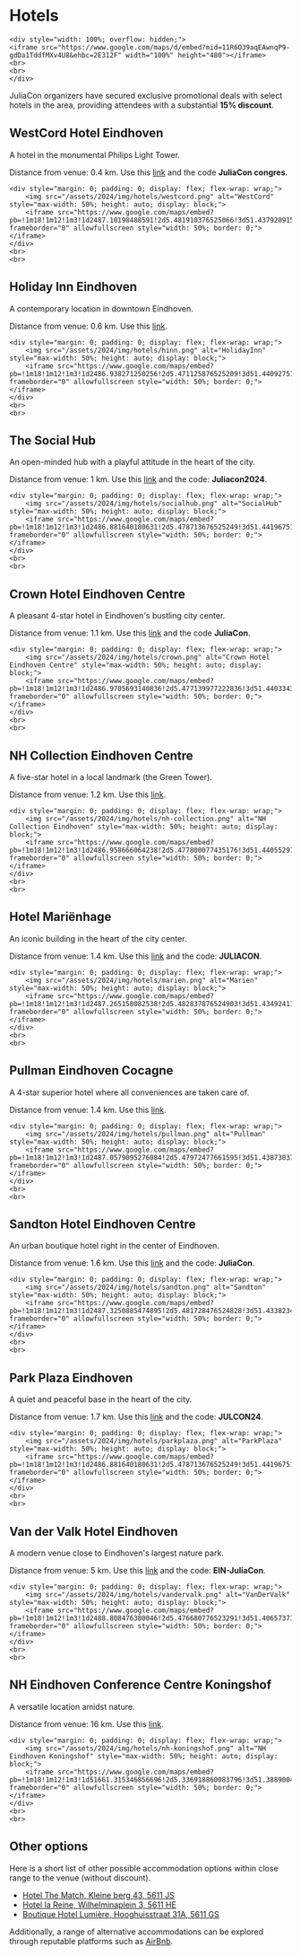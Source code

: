 
# Hotels

~~~
<div style="width: 100%; overflow: hidden;">
<iframe src="https://www.google.com/maps/d/embed?mid=11R6O39aqEAwnqP9-gdDa1TddfMXv4U8&ehbc=2E312F" width="100%" height="480"></iframe>
<br>
<br>
</div>
~~~

JuliaCon organizers have secured exclusive promotional deals with select hotels in the area, providing attendees with a substantial **15% discount**.


## WestCord Hotel Eindhoven

A hotel in the monumental Philips Light Tower.

Distance from venue: 0.4 km.
Use this [link](https://app.mews.com/distributor/159bdff3-e477-4850-bb36-b019008adf5c?mewsVoucherCode=JuliaCon%20congres)
and the code **JuliaCon congres**.

~~~
<div style="margin: 0; padding: 0; display: flex; flex-wrap: wrap;">
    <img src="/assets/2024/img/hotels/westcord.png" alt="WestCord" style="max-width: 50%; height: auto; display: block;">
    <iframe src="https://www.google.com/maps/embed?pb=!1m18!1m12!1m3!1d2487.10198488591!2d5.481910376525066!3d51.43792091577673!2m3!1f0!2f0!3f0!3m2!1i1024!2i768!4f13.1!3m3!1m2!1s0x47c6d91ad91932e3%3A0x1e7127ed0bf6fdca!2sInntel%20Hotels%20Art%20Eindhoven!5e0!3m2!1sen!2snl!4v1707503256788!5m2!1sen!2snl" frameborder="0" allowfullscreen style="width: 50%; border: 0;"></iframe>
</div>
<br>
<br>
~~~

## Holiday Inn Eindhoven

A contemporary location in downtown Eindhoven.

Distance from venue: 0.6 km.
Use this [link](https://www.ihg.com/holidayinn/hotels/us/en/eindhoven/einnl/hoteldetail?fromRedirect=true&qSrt=sBR&qIta=99801505&icdv=99801505&qSlH=EINNL&qGrpCd=C09&setPMCookies=true&qSHBrC=HI&qDest=Veldmaarschalk%20Montgomerylaan%201%2C%20Eindhoven%2C%20NL&srb_u=1).

~~~
<div style="margin: 0; padding: 0; display: flex; flex-wrap: wrap;">
    <img src="/assets/2024/img/hotels/hinn.png" alt="HolidayInn" style="max-width: 50%; height: auto; display: block;">
    <iframe src="https://www.google.com/maps/embed?pb=!1m18!1m12!1m3!1d2486.938271250256!2d5.471125876525209!3d51.44092751555729!2m3!1f0!2f0!3f0!3m2!1i1024!2i768!4f13.1!3m3!1m2!1s0x47c6d91bd72e83e7%3A0x6f70ad1ded9b534!2sHoliday%20Inn%20Eindhoven%2C%20an%20IHG%20Hotel!5e0!3m2!1sen!2snl!4v1707503273863!5m2!1sen!2snl" frameborder="0" allowfullscreen style="width: 50%; border: 0;"></iframe>
</div>
<br>
<br>
~~~

## The Social Hub

An open-minded hub with a playful attitude in the heart of the city.

Distance from venue: 1 km.
Use this [link](http://www.thesocialhub.co/Eindhoven)
and the code: **Juliacon2024**.

~~~
<div style="margin: 0; padding: 0; display: flex; flex-wrap: wrap;">
    <img src="/assets/2024/img/hotels/socialhub.png" alt="SocialHub" style="max-width: 50%; height: auto; display: block;">
    <iframe src="https://www.google.com/maps/embed?pb=!1m18!1m12!1m3!1d2486.881640180631!2d5.478713676525249!3d51.44196751548133!2m3!1f0!2f0!3f0!3m2!1i1024!2i768!4f13.1!3m3!1m2!1s0x47c6d91d017f6171%3A0xe6bcd50684a3ac31!2sThe%20Social%20Hub%20Eindhoven!5e0!3m2!1sen!2snl!4v1707503188664!5m2!1sen!2snl" frameborder="0" allowfullscreen style="width: 50%; border: 0;"></iframe>
</div>
<br>
<br>
~~~

## Crown Hotel Eindhoven Centre

A pleasant 4-star hotel in Eindhoven's bustling city center.

Distance from venue: 1.1 km.
Use this [link](https://app.mews.com/distributor/7f20943a-502c-497f-b4ff-b12300cb10b4) and
the code **JuliaCon**.

~~~
<div style="margin: 0; padding: 0; display: flex; flex-wrap: wrap;">
    <img src="/assets/2024/img/hotels/crown.png" alt="Crown Hotel Eindhoven Centre" style="max-width: 50%; height: auto; display: block;">
    <iframe src="https://www.google.com/maps/embed?pb=!1m18!1m12!1m3!1d2486.9705693140836!2d5.477139977222836!3d51.440334371798095!2m3!1f0!2f0!3f0!3m2!1i1024!2i768!4f13.1!3m3!1m2!1s0x47c6d91cc5fe6a9f%3A0x7fd3bceab5801ce0!2sCrown%20Hotel%20Eindhoven!5e0!3m2!1sen!2sus!4v1709919104955!5m2!1sen!2sus" frameborder="0" allowfullscreen style="width: 50%; border: 0;"></iframe>
</div>
<br>
<br>
~~~

## NH Collection Eindhoven Centre

A five-star hotel in a local landmark (the Green Tower).

Distance from venue: 1.2 km.
Use this [link](https://www.nh-hotels.com/en/event/juliacon-cbbe).

~~~
<div style="margin: 0; padding: 0; display: flex; flex-wrap: wrap;">
    <img src="/assets/2024/img/hotels/nh-collection.png" alt="NH Collection Eindhoven" style="max-width: 50%; height: auto; display: block;">
    <iframe src="https://www.google.com/maps/embed?pb=!1m18!1m12!1m3!1d2486.958666064238!2d5.477800077435176!3d51.44055297179817!2m3!1f0!2f0!3f0!3m2!1i1024!2i768!4f13.1!3m3!1m2!1s0x47c6d91cd9e378d5%3A0x555a366b51e9107a!2sHotel%20NH%20Collection%20Eindhoven%20Centre!5e0!3m2!1sen!2sus!4v1708559202556!5m2!1sen!2sus" frameborder="0" allowfullscreen style="width: 50%; border: 0;"></iframe>
</div>
<br>
<br>
~~~

## Hotel Mariënhage

An iconic building in the heart of the city center.

Distance from venue: 1.4 km.
Use this [link](https://book.marienhage.com/nl?stay_detail%5Brateplan_id%5D=JULIACON)
and the code: **JULIACON**.

~~~
<div style="margin: 0; padding: 0; display: flex; flex-wrap: wrap;">
    <img src="/assets/2024/img/hotels/marien.png" alt="Marien" style="max-width: 50%; height: auto; display: block;">
    <iframe src="https://www.google.com/maps/embed?pb=!1m18!1m12!1m3!1d2487.265158082538!2d5.482837876524903!3d51.43492411599555!2m3!1f0!2f0!3f0!3m2!1i1024!2i768!4f13.1!3m3!1m2!1s0x47c6d8fd5f1d9565%3A0x38e3b5047de2c989!2sHotel%20Mari%C3%ABnhage%20Eindhoven!5e0!3m2!1sen!2snl!4v1707503235639!5m2!1sen!2snl" frameborder="0" allowfullscreen style="width: 50%; border: 0;"></iframe>
</div>
<br>
<br>
~~~

## Pullman Eindhoven Cocagne

A 4-star superior hotel where all conveniences are taken care of.

Distance from venue: 1.4 km.
Use this [link](https://all.accor.com/promotions-offers/hotel-events/owm016784-001-juliacon-2024.en.shtml).

~~~
<div style="margin: 0; padding: 0; display: flex; flex-wrap: wrap;">
    <img src="/assets/2024/img/hotels/pullman.png" alt="Pullman" style="max-width: 50%; height: auto; display: block;">
    <iframe src="https://www.google.com/maps/embed?pb=!1m18!1m12!1m3!1d2487.0579095276084!2d5.47972477661595!3d51.43873037179775!2m3!1f0!2f0!3f0!3m2!1i1024!2i768!4f13.1!3m3!1m2!1s0x47c6d902be34b5c9%3A0xf35461c3ef861b2!2sPullman%20Eindhoven%20Cocagne!5e0!3m2!1sen!2sus!4v1713537279304!5m2!1sen!2sus" frameborder="0" allowfullscreen style="width: 50%; border: 0;"></iframe>
</div>
<br>
<br>
~~~

## Sandton Hotel Eindhoven Centre

An urban boutique hotel right in the center of Eindhoven.

Distance from venue: 1.6 km.
Use this [link](https://app.mews.com/distributor/dfae9dca-410f-4b42-b980-adf100e604e5?mewsVoucherCode=JuliaCon)
and the code: **JuliaCon**.

~~~
<div style="margin: 0; padding: 0; display: flex; flex-wrap: wrap;">
    <img src="/assets/2024/img/hotels/sandton.png" alt="Sandton" style="max-width: 50%; height: auto; display: block;">
    <iframe src="https://www.google.com/maps/embed?pb=!1m18!1m12!1m3!1d2487.3250885474895!2d5.481728476524828!3d51.43382341607573!2m3!1f0!2f0!3f0!3m2!1i1024!2i768!4f13.1!3m3!1m2!1s0x47c6d8fe0cf83a99%3A0xb4541262a6663b44!2sSandton%20Eindhoven%20Centre!5e0!3m2!1sen!2snl!4v1707503163036!5m2!1sen!2snl" frameborder="0" allowfullscreen style="width: 50%; border: 0;"></iframe>
</div>
<br>
<br>
~~~

## Park Plaza Eindhoven

A quiet and peaceful base in the heart of the city.

Distance from venue: 1.7 km.
Use this [link](https://www.radissonhotels.com/nl-nl/booking/room-display?hotelCode=NLPPEINPPE&checkInDate=2024-07-08&checkOutDate=2024-07-12&adults%5B%5D=1&children%5B%5D=0&searchType=pac&promotionCode=JULCON24&rhgext=Qm9PSty6s3HG)
and the code: **JULCON24**.

~~~
<div style="margin: 0; padding: 0; display: flex; flex-wrap: wrap;">
    <img src="/assets/2024/img/hotels/parkplaza.png" alt="ParkPlaza" style="max-width: 50%; height: auto; display: block;">
    <iframe src="https://www.google.com/maps/embed?pb=!1m18!1m12!1m3!1d2486.881640180631!2d5.478713676525249!3d51.44196751548133!2m3!1f0!2f0!3f0!3m2!1i1024!2i768!4f13.1!3m3!1m2!1s0x47c6d8fdda82d3e7%3A0xedcd90b4fe2076d0!2sPark%20Plaza%20Eindhoven!5e0!3m2!1sen!2snl!4v1707503211337!5m2!1sen!2snl" frameborder="0" allowfullscreen style="width: 50%; border: 0;"></iframe>
</div>
<br>
<br>
~~~

## Van der Valk Hotel Eindhoven

A modern venue close to Eindhoven's largest nature park.

Distance from venue: 5 km.
Use this [link](https://www.valkverrast.nl/en/promotions)
and the code: **EIN-JuliaCon**.

~~~
<div style="margin: 0; padding: 0; display: flex; flex-wrap: wrap;">
    <img src="/assets/2024/img/hotels/vandervalk.png" alt="VanDerValk" style="max-width: 50%; height: auto; display: block;">
    <iframe src="https://www.google.com/maps/embed?pb=!1m18!1m12!1m3!1d2488.808476380046!2d5.476680776523291!3d51.40657371806414!2m3!1f0!2f0!3f0!3m2!1i1024!2i768!4f13.1!3m3!1m2!1s0x47c6d83513b28565%3A0xce107ab6979899ad!2sVan%20der%20Valk%20Hotel%20Eindhoven!5e0!3m2!1sen!2snl!4v1707503140104!5m2!1sen!2snl" frameborder="0" allowfullscreen style="width: 50%; border: 0;"></iframe>
</div>
<br>
<br>
~~~

## NH Eindhoven Conference Centre Koningshof

A versatile location amidst nature.

Distance from venue: 16 km.
Use this [link](https://www.nh-hotels.com/en/event/juliacon).

~~~
<div style="margin: 0; padding: 0; display: flex; flex-wrap: wrap;">
    <img src="/assets/2024/img/hotels/nh-koningshof.png" alt="NH Eindhoven Koningshof" style="max-width: 50%; height: auto; display: block;">
    <iframe src="https://www.google.com/maps/embed?pb=!1m18!1m12!1m3!1d51661.315346856696!2d5.336918860083796!3d51.38890049021659!2m3!1f0!2f0!3f0!3m2!1i1024!2i768!4f13.1!3m3!1m2!1s0x47c6da77b095244d%3A0x691eb60bbaf52e48!2sHotel%20NH%20Eindhoven%20Conference%20Centre%20Koningshof!5e0!3m2!1sen!2sus!4v1708559590921!5m2!1sen!2sus" frameborder="0" allowfullscreen style="width: 50%; border: 0;"></iframe>
</div>
<br>
<br>
~~~


## Other options

Here is a short list of other possible accommodation options within close range to the venue (without discount).

- [Hotel The Match, Kleine berg 43, 5611 JS](https://maps.app.goo.gl/95DzfpvPdq9q4dYC7)
- [Hotel la Reine, Wilhelminaplein 3, 5611 HE](https://maps.app.goo.gl/zzg4nDRwWLg2hX9j9)
- [Boutique Hotel Lumière, Hooghuisstraat 31A, 5611 GS](https://maps.app.goo.gl/w3oHoeexTbR4LvJ86)

Additionally, a range of alternative accommodations can be explored through reputable platforms such as [AirBnb](https://www.airbnb.com).
